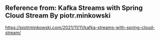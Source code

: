 ## Reference from: Kafka Streams with Spring Cloud Stream By piotr.minkowski

https://piotrminkowski.com/2021/11/11/kafka-streams-with-spring-cloud-stream/
